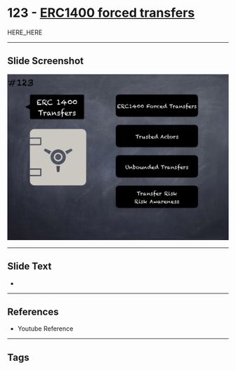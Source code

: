 # 123 - [ERC1400 forced transfers](ERC1400%20forced%20transfers.md)

HERE_HERE

___
## Slide Screenshot
![0123.png](../../images/pitfalls_and_best_practices201/123.png)
___
## Slide Text
- 
___
## References
- Youtube Reference
___
## Tags